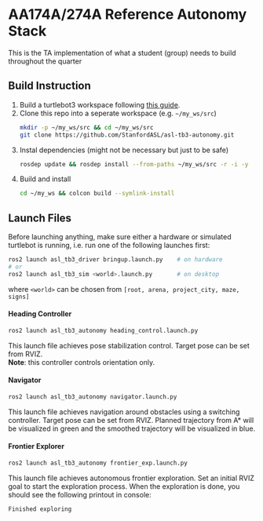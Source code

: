 # AA174A/274A Reference Autonomy Stack

This is the TA implementation of what a student (group) needs to build throughout the quarter

## Build Instruction

1. Build a turtlebot3 workspace following
   [this guide](https://github.com/StanfordASL/asl-tb3-utils).
2. Clone this repo into a seperate workspace (e.g. `~/my_ws/src`)
    ```sh
    mkdir -p ~/my_ws/src && cd ~/my_ws/src
    git clone https://github.com/StanfordASL/asl-tb3-autonomy.git
    ```
3. Instal dependencies (might not be necessary but just to be safe)
    ```sh
    rosdep update && rosdep install --from-paths ~/my_ws/src -r -i -y
    ```
4. Build and install
    ```sh
    cd ~/my_ws && colcon build --symlink-install
    ```

## Launch Files
Before launching anything, make sure either a hardware or simulated
turtlebot is running, i.e. run one of the following launches first:
```sh
ros2 launch asl_tb3_driver bringup.launch.py    # on hardware
# or
ros2 launch asl_tb3_sim <world>.launch.py       # on desktop
```
where `<world>` can be chosen from `[root, arena, project_city, maze, signs]`

#### Heading Controller
```sh
ros2 launch asl_tb3_autonomy heading_control.launch.py
```
This launch file achieves pose stabilization control. Target pose can be set from RVIZ. \
**Note**: this controller controls orientation only.

#### Navigator
```sh
ros2 launch asl_tb3_autonomy navigator.launch.py
```
This launch file achieves navigation around obstacles using a switching controller. Target pose
can be set from RVIZ. Planned trajectory from A\* will be visualized in green
and the smoothed trajectory will be visualized in blue.

#### Frontier Explorer
```sh
ros2 launch asl_tb3_autonomy frontier_exp.launch.py
```
This launch file achieves autonomous frontier exploration. Set an initial RVIZ goal to start
the exploration process. When the exploration is done, you should see the following printout
in console:
```sh
Finished exploring
```

